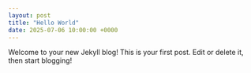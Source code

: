 ```yaml
---
layout: post
title: "Hello World"
date: 2025-07-06 10:00:00 +0000
---
```


Welcome to your new Jekyll blog! This is your first post. Edit or delete it, then start blogging!
